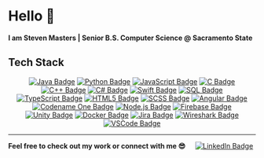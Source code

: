# Hello 👋

**I am Steven Masters | Senior B.S. Computer Science @ Sacramento State**

## Tech Stack
<p align="center">
  <a href="https://www.java.com/"><img src="https://img.shields.io/badge/Java-ED8B00?style=for-the-badge&logo=java&logoColor=white" alt="Java Badge"/></a>
  <a href="https://www.python.org/"><img src="https://img.shields.io/badge/Python-3776AB?style=for-the-badge&logo=python&logoColor=white" alt="Python Badge"/></a>
  <a href="https://developer.mozilla.org/en-US/docs/Web/JavaScript"><img src="https://img.shields.io/badge/JavaScript-F7DF1E?style=for-the-badge&logo=javascript&logoColor=black" alt="JavaScript Badge"/></a>
  <a href="https://devdocs.io/c/"><img src="https://img.shields.io/badge/C-A8B9CC?style=for-the-badge&logo=c&logoColor=black" alt="C Badge"/></a>
  <a href="https://isocpp.org/"><img src="https://img.shields.io/badge/C++-00599C?style=for-the-badge&logo=cplusplus&logoColor=white" alt="C++ Badge"/></a>
  <a href="https://learn.microsoft.com/en-us/dotnet/csharp/"><img src="https://img.shields.io/badge/C%23-239120?style=for-the-badge&logo=c-sharp&logoColor=white" alt="C# Badge"/></a>
  <a href="https://developer.apple.com/swift/"><img src="https://img.shields.io/badge/Swift-FA7343?style=for-the-badge&logo=swift&logoColor=white" alt="Swift Badge"/></a>
  <a href="https://www.mysql.com/"><img src="https://img.shields.io/badge/SQL-4479A1?style=for-the-badge&logo=mysql&logoColor=white" alt="SQL Badge"/></a>
  <a href="https://www.typescriptlang.org/"><img src="https://img.shields.io/badge/TypeScript-3178C6?style=for-the-badge&logo=typescript&logoColor=white" alt="TypeScript Badge"/></a>
  <a href="https://developer.mozilla.org/en-US/docs/Web/HTML"><img src="https://img.shields.io/badge/HTML5-E34F26?style=for-the-badge&logo=html5&logoColor=white" alt="HTML5 Badge"/></a>
  <a href="https://sass-lang.com/"><img src="https://img.shields.io/badge/SCSS-CC6699?style=for-the-badge&logo=sass&logoColor=white" alt="SCSS Badge"/></a>
  <a href="https://angular.io/"><img src="https://img.shields.io/badge/Angular-DD0031?style=for-the-badge&logo=angular&logoColor=white" alt="Angular Badge"/></a>
  <a href="https://www.codenameone.com/"><img src="https://img.shields.io/badge/Codename%20One-003366?style=for-the-badge&logoColor=white" alt="Codename One Badge"/></a>
  <a href="https://nodejs.org/"><img src="https://img.shields.io/badge/Node.js-339933?style=for-the-badge&logo=nodedotjs&logoColor=white" alt="Node.js Badge"/></a>
  <a href="https://firebase.google.com/"><img src="https://img.shields.io/badge/Firebase-FFCA28?style=for-the-badge&logo=firebase&logoColor=black" alt="Firebase Badge"/></a>
  <a href="https://unity.com/"><img src="https://img.shields.io/badge/Unity-000000?style=for-the-badge&logo=unity&logoColor=white" alt="Unity Badge"/></a>
  <a href="https://www.docker.com/"><img src="https://img.shields.io/badge/Docker-2496ED?style=for-the-badge&logo=docker&logoColor=white" alt="Docker Badge"/></a>
  <a href="https://www.atlassian.com/software/jira"><img src="https://img.shields.io/badge/Jira-0052CC?style=for-the-badge&logo=jira&logoColor=white" alt="Jira Badge"/></a>
  <a href="https://www.wireshark.org/"><img src="https://img.shields.io/badge/Wireshark-1679A7?style=for-the-badge&logo=wireshark&logoColor=white" alt="Wireshark Badge"/></a>
  <a href="https://code.visualstudio.com/"><img src="https://img.shields.io/badge/VSCode-007ACC?style=for-the-badge&logo=visual-studio-code&logoColor=white" alt="VSCode Badge"/></a>
</p>

---

<p align="left">
  <strong>Feel free to check out my work or connect with me 😎</strong>
  &nbsp;&nbsp;&nbsp;
  <a href="https://www.linkedin.com/in/stevenymasters/">
    <img src="https://img.shields.io/badge/LinkedIn-0A66C2?style=for-the-badge&logo=linkedin&logoColor=white" alt="LinkedIn Badge"/>
  </a>
</p>

